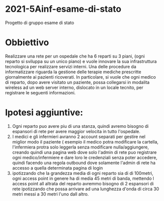 # 2021-5Ainf-esame-di-stato
Progetto di gruppo esame di stato



# Obbiettivo
Realizzare una rete per un ospedale che ha 6 reparti su 3 piani, (ogni reparto si sviluppa su un unico piano) e vuole innovare la sua infrastruttura tecnologica per realizzare servizi interni. Una delle procedure da informatizzare riguarda la gestione delle terapie mediche prescritte giornalmente ai pazienti ricoverati. In particolare, si vuole che ogni medico di reparto, dopo avere visitato un paziente, possa collegarsi in modalita wireless ad un web server interno, dislocato in un locale tecnito, per registrare le seguenti informazioni.


# Ipotesi aggiuntive: 
1) Ogni reparto puo avere piu di una stanza, quindi avremo bisogno di espansori di rete per avere maggior velocita in tutto l'ospedale.
2) I medici e gli infermieri avranno 2 account separati per gestire nel miglior modo il paziente ( esempio il medico potra modificare la cartella, l'infermiera protra solo leggerla senza modificare nulla/aggiungere, creando quindi una pagina web dove solo l'admin di rete puo registrare ogni medico/infermiere e dare loro le credenziali senza poter accedere, quindi facendo una regola outbound dove solamente l'admin di rete ha accesso a quella determinata pagina di login 
3) ipotizzando che la grandezza media di ogni reparto sia di di 100metri, ogni access point in genere ha di media 45 metri di banda, mettendo l access point all altrata del reparto avremmo bisogno di 2 espansori di rete ipotizzando che possa arrivare ad una lunghezza d'onda di circa 30 metri messi a 30 metri l'uno dall altro. 
